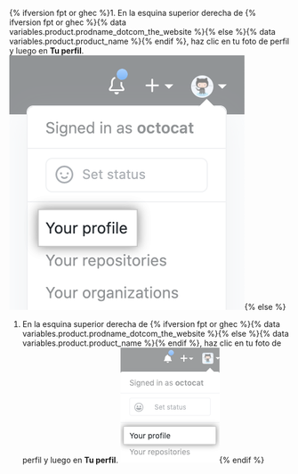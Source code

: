 {% ifversion fpt or ghec %}1. En la esquina superior derecha de {% ifversion fpt or ghec %}{% data variables.product.prodname_dotcom_the_website %}{% else %}{% data variables.product.product_name %}{% endif %}, haz clic en tu foto de perfil y luego en **Tu perfil**.
  ![Foto de perfil](/assets/images/help/profile/top_right_avatar.png){% else %}
1. En la esquina superior derecha de {% ifversion fpt or ghec %}{% data variables.product.prodname_dotcom_the_website %}{% else %}{% data variables.product.product_name %}{% endif %}, haz clic en tu foto de perfil y luego en **Tu perfil**. ![Profile photo](/assets/images/enterprise/settings/top_right_avatar.png){% endif %}
